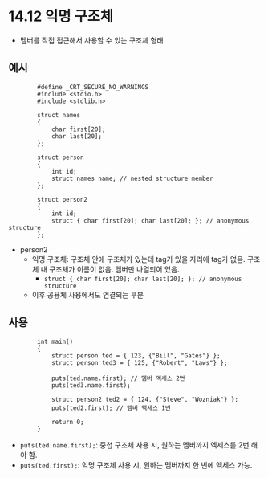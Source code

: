 # 14.12 익명 구조체

* 멤버를 직접 접근해서 사용할 수 있는 구조체 형태

## 예시

            #define _CRT_SECURE_NO_WARNINGS
            #include <stdio.h>
            #include <stdlib.h>

            struct names
            {
                char first[20];
                char last[20];
            };

            struct person
            {
                int id;
                struct names name; // nested structure member
            };

            struct person2
            {
                int id;
                struct { char first[20]; char last[20]; }; // anonymous structure
            };
* person2
    - 익명 구조체: 구조체 안에 구조체가 있는데 tag가 있을 자리에 tag가 없음. 구조체 내 구조체가 이름이 없음. 멤버만 나열되어 있음.
        - `struct { char first[20]; char last[20]; }; // anonymous structure`
    - 이후 공용체 사용에서도 연결되는 부분

## 사용
            int main()
            {
                struct person ted = { 123, {"Bill", "Gates"} };
                struct person ted3 = { 125, {"Robert", "Laws"} };

                puts(ted.name.first); // 멤버 엑세스 2번
                puts(ted3.name.first);

                struct person2 ted2 = { 124, {"Steve", "Wozniak"} };
                puts(ted2.first); // 멤버 엑세스 1번
                
                return 0;
            }

* `puts(ted.name.first);`: 중첩 구조체 사용 시, 원하는 멤버까지 엑세스를 2번 해야 함.
* `puts(ted.first);`: 익명 구조체 사용 시, 원하는 멤버까지 한 번에 엑세스 가능.